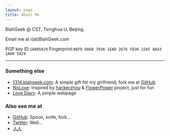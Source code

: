 ```yaml
---
layout: page
title: About Me
---
```


BlahGeek @ CST, Tsinghua U, Beijing.

Email me at i(at)BlahGeek.com

PGP key ID:`1A005029`
Fingerprint:`86F9 D86B 7936 1EAD 2D76 FD36 226F 8A43 1A00 5029`

---

### Something else

- [1314.blahgeek.com](http://1314.blahgeek.com): A simple gift for my girlfriend, fork me at [GitHub](https://github.com/blahgeek/1314.blahgeek.com)
- [NoLove](http://nolove.blahgeek.com): Inspired by [hackerzhou](http://love.hackerzhou.me/) & [FlowerPower](http://www.openrise.com/lab/FlowerPower/) project, just for fun
- [Love Diary](http://lovediary.tk): A simple webpage

### Also see me at

- [GitHub](https://github.com/blahgeek): Spoon, knife, fork...
- [Twitter](https://twitter.com/BlahGeek): Well...
- [人人](http://www.renren.com/381135165)
